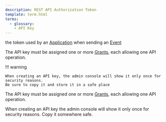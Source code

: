 ```yaml
---
description: REST API Authorization Token
template: term.html
terms:
  - glossary: 
    - API Key
---
```


the token used by an [Application](application) when sending an [Event](event)

The API key must be assigned one or more [Grants](grant), each allowing one API operation.


!!! warning

    When creating an API key, the admin console will show it only once for security reasons.
    Be sure to copy it and store it in a safe place

The API key must be assigned one or more [Grants](grant), each allowing one API operation.

When creating an API key the admin console will show it only once for security reasons.
Copy it somewhere safe.
